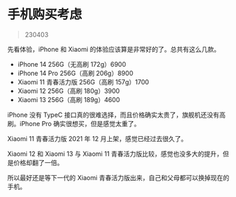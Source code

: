 # 手机购买考虑

> 230403

先看体验，iPhone 和 Xiaomi 的体验应该算是非常好的了。总共有这么几款。

- iPhone 14 256G（无高刷 172g）6900
- iPhone 14 Pro 256G（高刷 206g）8900
- Xiaomi 11 青春活力版 256G（高刷 157g）1700
- Xiaomi 12 256G（高刷 180g）3900
- Xiaomi 13 256G（高刷 189g）4600

iPhone 没有 TypeC 接口真的很难选择，而且价格确实太贵了，旗舰机还没有高刷。iPhone Pro 确实很想买，但是感觉太重了。

Xiaomi 11 青春活力版 2021 年 12 月上架，感觉已经过去很久了。

Xiaomi 12 和 Xiaomi 13 与 Xiaomi 11 青春活力版比较，感觉也没多大的提升，但是价格却翻了一倍。

所以最好还是等下一代的 Xiaomi 青春活力版出来，自己和父母都可以换掉现在的手机。
